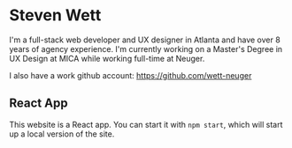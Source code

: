 # Steven Wett
I'm a full-stack web developer and UX designer in Atlanta and have over 8 years of agency experience. I'm currently working on a Master's Degree in UX Design at MICA while working full-time at Neuger.

I also have a work github account: https://github.com/wett-neuger

## React App
This website is a React app. You can start it with `npm start`, which will start up a local version of the site.
